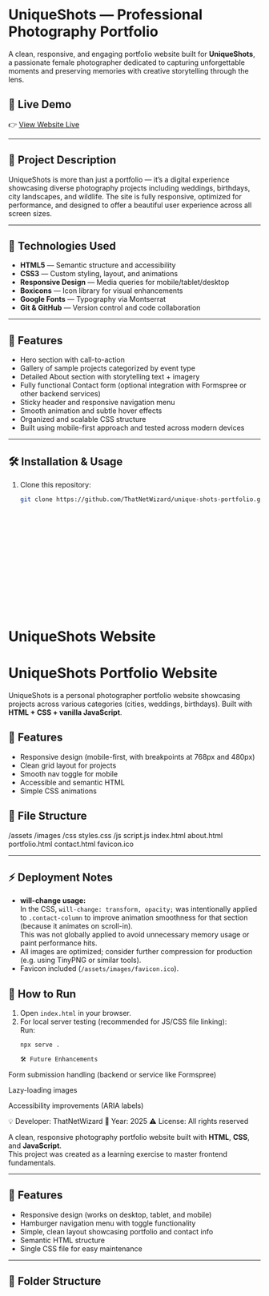# UniqueShots — Professional Photography Portfolio

A clean, responsive, and engaging portfolio website built for **UniqueShots**, a passionate female photographer dedicated to capturing unforgettable moments and preserving memories with creative storytelling through the lens.

## 🚀 Live Demo

👉 [View Website Live](https://your-deployment-link.com)

---

## 📸 Project Description

UniqueShots is more than just a portfolio — it’s a digital experience showcasing diverse photography projects including weddings, birthdays, city landscapes, and wildlife. The site is fully responsive, optimized for performance, and designed to offer a beautiful user experience across all screen sizes.

---

## 🔧 Technologies Used

- **HTML5** — Semantic structure and accessibility
- **CSS3** — Custom styling, layout, and animations
- **Responsive Design** — Media queries for mobile/tablet/desktop
- **Boxicons** — Icon library for visual enhancements
- **Google Fonts** — Typography via Montserrat
- **Git & GitHub** — Version control and code collaboration

---

## 🎯 Features

- Hero section with call-to-action
- Gallery of sample projects categorized by event type
- Detailed About section with storytelling text + imagery
- Fully functional Contact form (optional integration with Formspree or other backend services)
- Sticky header and responsive navigation menu
- Smooth animation and subtle hover effects
- Organized and scalable CSS structure
- Built using mobile-first approach and tested across modern devices

---

## 🛠️ Installation & Usage

1. Clone this repository:
   ```bash
   git clone https://github.com/ThatNetWizard/unique-shots-portfolio.git

















# UniqueShots Website


# UniqueShots Portfolio Website

UniqueShots is a personal photographer portfolio website showcasing projects across various categories (cities, weddings, birthdays). Built with **HTML + CSS + vanilla JavaScript**.  

## 🌟 Features
- Responsive design (mobile-first, with breakpoints at 768px and 480px)
- Clean grid layout for projects
- Smooth nav toggle for mobile
- Accessible and semantic HTML
- Simple CSS animations

## 📁 File Structure

/assets
/images
/css
styles.css
/js
script.js
index.html
about.html
portfolio.html
contact.html
favicon.ico

---


## ⚡ Deployment Notes
- **will-change usage:**  
  In the CSS, `will-change: transform, opacity;` was intentionally applied to `.contact-column` to improve animation smoothness for that section (because it animates on scroll-in).  
  This was not globally applied to avoid unnecessary memory usage or paint performance hits.
- All images are optimized; consider further compression for production (e.g. using TinyPNG or similar tools).
- Favicon included (`/assets/images/favicon.ico`).

## 🚀 How to Run
1. Open `index.html` in your browser.
2. For local server testing (recommended for JS/CSS file linking):  
   Run:
   ```bash
   npx serve .

   🛠️ Future Enhancements
Form submission handling (backend or service like Formspree)

Lazy-loading images

Accessibility improvements (ARIA labels)

💡 Developer: ThatNetWizard
📝 Year: 2025
⚠️ License: All rights reserved


A clean, responsive photography portfolio website built with **HTML**, **CSS**, and **JavaScript**.  
This project was created as a learning exercise to master frontend fundamentals.

---

## 🚀 Features

- Responsive design (works on desktop, tablet, and mobile)
- Hamburger navigation menu with toggle functionality
- Simple, clean layout showcasing portfolio and contact info
- Semantic HTML structure
- Single CSS file for easy maintenance

---

## 📂 Folder Structure

